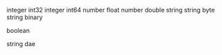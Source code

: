 

integer int32
integer int64
number  float
number  double
string
string byte
string binary

boolean

string dae

